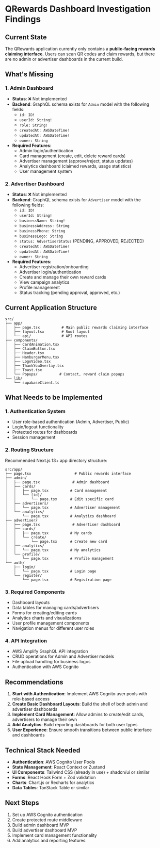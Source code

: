 # QRewards Dashboard Investigation Findings

## Current State
The QRewards application currently only contains a **public-facing rewards claiming interface**. Users can scan QR codes and claim rewards, but there are no admin or advertiser dashboards in the current build.

## What's Missing

### 1. Admin Dashboard
- **Status**: ❌ Not implemented
- **Backend**: GraphQL schema exists for `Admin` model with the following fields:
  - `id: ID!`
  - `userId: String!`
  - `role: String!`
  - `createdAt: AWSDateTime!`
  - `updatedAt: AWSDateTime!`
  - `owner: String`
- **Required Features**:
  - Admin login/authentication
  - Card management (create, edit, delete reward cards)
  - Advertiser management (approve/reject, status updates)
  - Analytics dashboard (claimed rewards, usage statistics)
  - User management system

### 2. Advertiser Dashboard
- **Status**: ❌ Not implemented
- **Backend**: GraphQL schema exists for `Advertiser` model with the following fields:
  - `id: ID!`
  - `userId: String!`
  - `businessName: String!`
  - `businessAddress: String`
  - `businessPhone: String`
  - `businessLogo: String`
  - `status: AdvertiserStatus` (PENDING, APPROVED, REJECTED)
  - `createdAt: AWSDateTime!`
  - `updatedAt: AWSDateTime!`
  - `owner: String`
- **Required Features**:
  - Advertiser registration/onboarding
  - Advertiser login/authentication
  - Create and manage their own reward cards
  - View campaign analytics
  - Profile management
  - Status tracking (pending approval, approved, etc.)

## Current Application Structure
```
src/
├── app/
│   ├── page.tsx          # Main public rewards claiming interface
│   ├── layout.tsx        # Root layout
│   └── api/              # API routes
├── components/
│   ├── CardAnimation.tsx
│   ├── ClaimButton.tsx
│   ├── Header.tsx
│   ├── HamburgerMenu.tsx
│   ├── LogoVideo.tsx
│   ├── ThankYouOverlay.tsx
│   ├── Toast.tsx
│   └── Popups/          # Contact, reward claim popups
└── lib/
    └── supabaseClient.ts
```

## What Needs to be Implemented

### 1. Authentication System
- User role-based authentication (Admin, Advertiser, Public)
- Login/logout functionality
- Protected routes for dashboards
- Session management

### 2. Routing Structure
Recommended Next.js 13+ app directory structure:
```
src/app/
├── page.tsx                    # Public rewards interface
├── admin/
│   ├── page.tsx               # Admin dashboard
│   ├── cards/
│   │   ├── page.tsx          # Card management
│   │   └── [id]/
│   │       └── page.tsx      # Edit specific card
│   ├── advertisers/
│   │   └── page.tsx          # Advertiser management
│   └── analytics/
│       └── page.tsx          # Analytics dashboard
├── advertiser/
│   ├── page.tsx               # Advertiser dashboard
│   ├── cards/
│   │   ├── page.tsx          # My cards
│   │   └── create/
│   │       └── page.tsx      # Create new card
│   ├── analytics/
│   │   └── page.tsx          # My analytics
│   └── profile/
│       └── page.tsx          # Profile management
└── auth/
    ├── login/
    │   └── page.tsx          # Login page
    └── register/
        └── page.tsx          # Registration page
```

### 3. Required Components
- Dashboard layouts
- Data tables for managing cards/advertisers
- Forms for creating/editing cards
- Analytics charts and visualizations
- User profile management components
- Navigation menus for different user roles

### 4. API Integration
- AWS Amplify GraphQL API integration
- CRUD operations for Admin and Advertiser models
- File upload handling for business logos
- Authentication with AWS Cognito

## Recommendations

1. **Start with Authentication**: Implement AWS Cognito user pools with role-based access
2. **Create Basic Dashboard Layouts**: Build the shell of both admin and advertiser dashboards
3. **Implement Card Management**: Allow admins to create/edit cards, advertisers to manage their own
4. **Add Analytics**: Build reporting dashboards for both user types
5. **User Experience**: Ensure smooth transitions between public interface and dashboards

## Technical Stack Needed
- **Authentication**: AWS Cognito User Pools
- **State Management**: React Context or Zustand
- **UI Components**: Tailwind CSS (already in use) + shadcn/ui or similar
- **Forms**: React Hook Form + Zod validation
- **Charts**: Chart.js or Recharts for analytics
- **Data Tables**: TanStack Table or similar

## Next Steps
1. Set up AWS Cognito authentication
2. Create protected route middleware
3. Build admin dashboard MVP
4. Build advertiser dashboard MVP
5. Implement card management functionality
6. Add analytics and reporting features